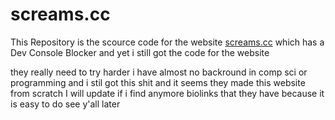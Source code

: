 # screams.cc

This Repository is the scource code for the website [screams.cc](https://screams.cc) which has a Dev Console Blocker and yet i still got the code for the website 

they really need to try harder i have almost no backround in comp sci or programming and i stil got this shit and it seems they made this website from scratch
I will update if i find anymore biolinks that they have because it is easy to do see y'all later
